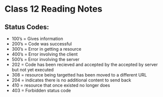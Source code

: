 # Class 12 Reading Notes

## Status Codes:

- 100’s = Gives information
- 200’s = Code was successful
- 300’s = Error in getting a resource
- 400’s = Error involving the client
- 500’s = Error involving the server
- 202 = Code has been recieved and accepted by the accepted by server but not yet executed
- 308 = resource being targetted has been moved to a different URL
- 204 = indicates there is no additional content to send back
- 410 = resource that once existed no longer does
- 403 = Forbidden status code
